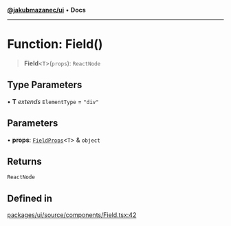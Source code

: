 [**@jakubmazanec/ui**](../README.md) • **Docs**

---

# Function: Field()

> **Field**\<`T`\>(`props`): `ReactNode`

## Type Parameters

• **T** _extends_ `ElementType` = `"div"`

## Parameters

• **props**: [`FieldProps`](../type-aliases/FieldProps.md)\<`T`\> & `object`

## Returns

`ReactNode`

## Defined in

[packages/ui/source/components/Field.tsx:42](https://github.com/jakubmazanec/tools/blob/29163046acd1da0224b08fd05ca40f385e9ab4e5/packages/ui/source/components/Field.tsx#L42)

